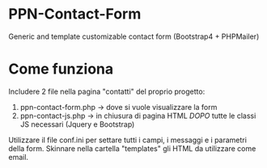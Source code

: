 # PPN-Contact-Form
Generic and template customizable contact form (Bootstrap4 + PHPMailer)


# Come funziona
Includere 2 file nella pagina "contatti" del proprio progetto:

1) ppn-contact-form.php -> dove si vuole visualizzare la form
2) ppn-contact-js.php 	-> in chiusura di pagina HTML *DOPO* tutte le classi JS necessari (Jquery e Bootstrap)

Utilizzare il file conf.ini per settare tutti i campi, i messaggi e i parametri della form.
Skinnare nella cartella "templates" gli HTML da utilizzare come email.